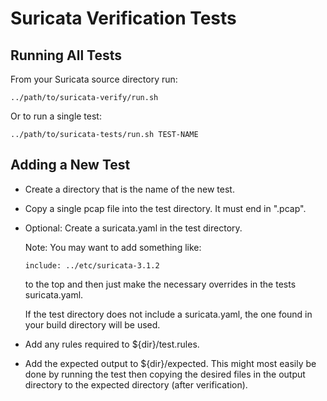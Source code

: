 # Suricata Verification Tests

## Running All Tests

From your Suricata source directory run:

```
../path/to/suricata-verify/run.sh
```

Or to run a single test:
```
../path/to/suricata-tests/run.sh TEST-NAME
```

## Adding a New Test

- Create a directory that is the name of the new test.

- Copy a single pcap file into the test directory. It must end in
  ".pcap".

- Optional: Create a suricata.yaml in the test directory.

    Note: You may want to add something like:
    ```
    include: ../etc/suricata-3.1.2
    ```
    to the top and then just make the necessary overrides in the tests
    suricata.yaml.

	If the test directory does not include a suricata.yaml, the one
    found in your build directory will be used.

- Add any rules required to ${dir}/test.rules.

- Add the expected output to ${dir}/expected. This might most easily
  be done by running the test then copying the desired files in the
  output directory to the expected directory (after verification).
